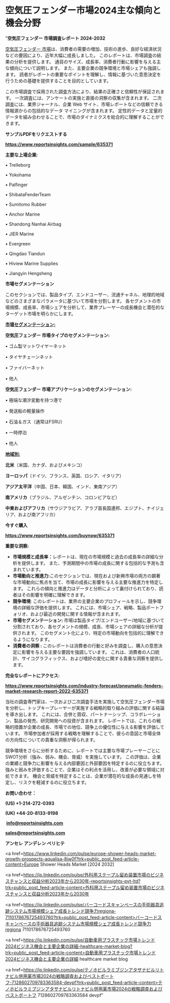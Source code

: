 # 空気圧フェンダー市場2024主な傾向と機会分野

"<strong>空気圧フェンダー 市場調査レポート 2024-2032</strong>

<a href=https://www.reportsinsights.com/sample/635371>空気圧フェンダー 市場</a>は、消費者の需要の増加、技術の進歩、良好な経済状況などの要因により、近年大幅に成長しました。 このレポートは、市場調査の結果の分析を提供します。 通貨のサイズ、成長率、消費者行動に影響を与える主な傾向について説明します。 また、主要企業の競争環境と市場シェアも強調します。 読者がレポートの重要なポイントを理解し、情報に基づいた意思決定を行うための基礎を提供することを目的としています。

この市場調査で採用された調査方法により、結果の正確さと信頼性が保証されます。 一次調査には、アンケートの実施と直接の洞察の収集が含まれます。 二次調査には、業界ジャーナル、企業 Web サイト、市場レポートなどの信頼できる情報源からの包括的なデータ マイニングが含まれます。 定性的データと定量的データを組み合わせることで、市場のダイナミクスを総合的に理解することができます。

<strong><b>サンプルPDFをリクエストする</b></strong>

<a href=https://www.reportsinsights.com/sample/635371><strong><u>https://www.reportsinsights.com/sample/635371</u></strong></a>

<strong>主要な上場企業:</strong>

• Trelleborg

• Yokohama

• Palfinger

• ShibataFenderTeam

• Sumitomo Rubber

• Anchor Marine

• Shandong Nanhai Airbag

• JIER Marine

• Evergreen

• Qingdao Tiandun

• Hiview Marine Supplies

• Jiangyin Hengsheng

<strong>市場セグメンテーション</strong>

このセクションでは、製品タイプ、エンドユーザー、流通チャネル、地理的地域などのさまざまなパラメータに基づいて市場を分割します。 各セグメントの市場規模、成長率、市場シェアを分析して、業界プレーヤーの成長機会と潜在的なターゲット市場を明らかにします。

<strong><u>市場セグメンテーション</u></strong><strong><u>:</u></strong>

<strong>空気圧フェンダー 市場タイプのセグメンテーション:</strong>

• ゴム製マットワイヤーネット

• タイヤチェーンネット

• ファイバーネット

• 他人

<strong>空気圧フェンダー 市場アプリケーションのセグメンテーション:</strong>

• 極端な潮汐変動を持つ港で

• 発送船の軽量操作

• 石油＆ガス（通常はFSRU）

• 一時停泊

• 他人

<strong><u>地域別</u></strong><strong><u>:</u></strong>

<strong>北米</strong>（米国、カナダ、およびメキシコ）

<strong>ヨーロッパ</strong>（ドイツ、フランス、英国、ロシア、イタリア）

<strong>アジア太平洋</strong>（中国、日本、韓国、インド、東南アジア）

<strong>南アメリカ</strong>（ブラジル、アルゼンチン、コロンビアなど）

<strong>中東およびアフリカ</strong>（サウジアラビア、アラブ首長国連邦、エジプト、ナイジェリア、および南アフリカ）

<strong>今すぐ購入</strong>

<a href=https://www.reportsinsights.com/buynow/635371><strong><u>https://www.reportsinsights.com/buynow/635371</u></strong></a>

<strong>重要な洞察:</strong>
<ul>
  <li><strong>市場規模と成長率：</strong>レポートは、現在の市場規模と過去の成長率の詳細な分析を提供します。 また、予測期間中の市場の成長に関する包括的な予測も含まれています。</li>
  <li><strong>市場動向と推進力:</strong>このセクションでは、現在および新興市場の両方の顕著な市場動向に焦点を当て、市場の成長に影響を与える主要な推進力を特定します。 これらの傾向と推進力はデータと分析によって裏付けられており、読者はその影響を明確に理解できます。</li>
  <li><strong>競争環境</strong>: このレポートは、業界の主要企業のプロフィールを示し、競争環境の詳細な評価を提供します。 これには、市場シェア、戦略、製品ポートフォリオ、および最近の開発に関する情報が含まれます。</li>
  <li><strong>市場セグメンテーション: </strong>市場は製品タイプ/エンドユーザー/地域に基づいて分割されており、各セグメントの規模、成長、市場シェアの詳細な分析が提供されます。 このセグメント化により、特定の市場動向を包括的に理解できるようになります。</li>
  <li><strong>消費者の洞察 : </strong>このレポートは消費者の行動と好みを調査し、購入の意思決定に影響を与える主要な要因を強調しています。 これは、消費者の人口統計、サイコグラフィックス、および嗜好の変化に関する貴重な洞察を提供します。</li>
</ul>
<strong>完全なレポートにアクセス:</strong>

<a href=https://www.reportsinsights.com/industry-forecast/pneumatic-fenders-market-research-report-2022-635371><strong><u><b>https://www.reportsinsights.com/industry-forecast/pneumatic-fenders-market-research-report-2022-635371</b></u></strong></a>

当社の調査専門家は、一次および二次調査手法を実施して空気圧フェンダー市場を分析し、トップキープレーヤーが実施する戦略的取り組みの評価に関する結論を導き出します。 これには、合併と買収、パートナーシップ、コラボレーション、製品の発売、研究開発への投資が含まれます。 レポートでは、これらの戦略的措置が企業の成長、市場での地位、競争上の優位性に与える影響を評価しています。 市場参加者が採用する戦略を理解することで、彼らの意図と市場全体の方向性についての貴重な洞察が得られます。

競争環境をさらに分析するために、レポートでは主要な市場プレーヤーごとにSWOT分析（強み、弱み、機会、脅威）を実施しています。 この評価は、企業の業績と競争力に影響を与える内部要因と外部要因を特定するのに役立ちます。 強みと弱みを評価することで、企業はその利点を活用し、改善が必要な領域に対処できます。 機会と脅威を特定することは、企業が潜在的な成長の見通しを特定し、リスクを軽減するのに役立ちます。

<strong>お問い合わせ：</strong>

<strong>(US) +1-214-272-0393</strong>

<strong>(UK) +44-20-8133-9198</strong>

<strong> </strong><a href=info@reportsinsights.com><strong><u>info@reportsinsights.com</u></strong></a>

<a href=sales@reportsinsights.com><strong><u>sales@reportsinsights.com</u></strong></a>

<strong>アンセレ アンデレン ベリヒテ</strong>

<a href=https://www.linkedin.com/pulse/europe-shower-heads-market-growth-prospects-aqualisa-8iw0f?trk=public_post_feed-article-content>Europe Shower Heads Market [2024 2032]</a>

<a href=https://jp.linkedin.com/pulse/外科用ステープル留め装置市場のビジネスチャンスと収益分析2023年から2030年-reportsinsights-pvt-ltd?trk=public_post_feed-article-content>外科用ステープル留め装置市場のビジネスチャンスと収益分析2023年から2030年</a>

<a href=https://jp.linkedin.com/pulse/バーコードスキャンベースの手術器具追跡システム市場規模シェア成長トレンド競争力regiona-7110178676725493760?trk=public_post_feed-article-content>バーコードスキャンベースの手術器具追跡システム市場規模シェア成長トレンド競争力regiona 7110178676725493760</a>

<a href=https://jp.linkedin.com/pulse/自動車用プラスチック市場トレンド2024ビジネス機会と主要企業の詳細-healthcare-market-blog?trk=public_post_feed-article-content>自動車用プラスチック市場トレンド2024ビジネス機会と主要企業の詳細 healthcare market blog</a>

<a href=https://jp.linkedin.com/pulse/テノホビルラミブジンアタザナビルリトナビル併用薬市場2024の戦略調査およびベストポートフ-7128602709783363584-devpf?trk=public_post_feed-article-content>テノホビルラミブジンアタザナビルリトナビル併用薬市場2024の戦略調査およびベストポートフ 7128602709783363584 devpf</a>"
